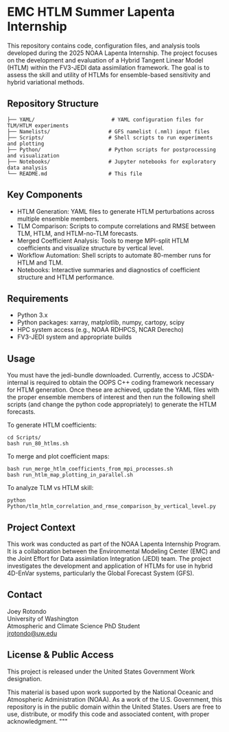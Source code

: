 # EMC HTLM Summer Lapenta Internship

This repository contains code, configuration files, and analysis tools developed during the 2025 NOAA Lapenta Internship. The project focuses on the development and evaluation of a Hybrid Tangent Linear Model (HTLM) within the FV3-JEDI data assimilation framework. The goal is to assess the skill and utility of HTLMs for ensemble-based sensitivity and hybrid variational methods.

## Repository Structure

```
├── YAML/                         # YAML configuration files for TLM/HTLM experiments
├── Namelists/                   # GFS namelist (.nml) input files
├── Scripts/                     # Shell scripts to run experiments and plotting
├── Python/                      # Python scripts for postprocessing and visualization
├── Notebooks/                   # Jupyter notebooks for exploratory data analysis
└── README.md                    # This file
```

## Key Components

- HTLM Generation: YAML files to generate HTLM perturbations across multiple ensemble members.
- TLM Comparison: Scripts to compute correlations and RMSE between TLM, HTLM, and HTLM-no-TLM forecasts.
- Merged Coefficient Analysis: Tools to merge MPI-split HTLM coefficients and visualize structure by vertical level.
- Workflow Automation: Shell scripts to automate 80-member runs for HTLM and TLM.
- Notebooks: Interactive summaries and diagnostics of coefficient structure and HTLM performance.

## Requirements

- Python 3.x
- Python packages: xarray, matplotlib, numpy, cartopy, scipy
- HPC system access (e.g., NOAA RDHPCS, NCAR Derecho)
- FV3-JEDI system and appropriate builds

## Usage

You must have the jedi-bundle downloaded. Currently, access to JCSDA-internal is required to obtain the OOPS C++ coding framework necessary for HTLM generation. Once these are achieved, update the YAML files with the proper ensemble members of interest and then run the following shell scripts (and change the python code appropriately) to generate the HTLM forecasts.

To generate HTLM coefficients:

```
cd Scripts/
bash run_80_htlms.sh
```

To merge and plot coefficient maps:

```
bash run_merge_htlm_coefficients_from_mpi_processes.sh
bash run_htlm_map_plotting_in_parallel.sh
```

To analyze TLM vs HTLM skill:

```
python Python/tlm_htlm_correlation_and_rmse_comparison_by_vertical_level.py
```

## Project Context

This work was conducted as part of the NOAA Lapenta Internship Program. It is a collaboration between the Environmental Modeling Center (EMC) and the Joint Effort for Data assimilation Integration (JEDI) team. The project investigates the development and application of HTLMs for use in hybrid 4D-EnVar systems, particularly the Global Forecast System (GFS).

## Contact

Joey Rotondo  
University of Washington  
Atmospheric and Climate Science PhD Student  
jrotondo@uw.edu

## License & Public Access

This project is released under the United States Government Work designation.

This material is based upon work supported by the National Oceanic and Atmospheric Administration (NOAA). As a work of the U.S. Government, this repository is in the public domain within the United States. Users are free to use, distribute, or modify this code and associated content, with proper acknowledgment.
"""
